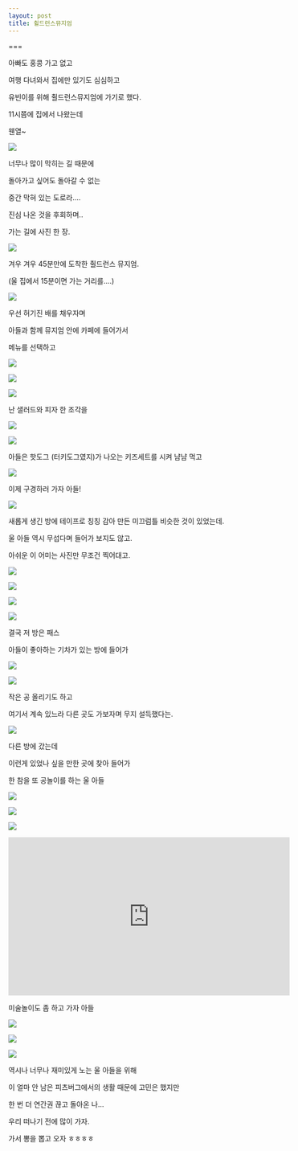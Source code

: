 ```yaml
---
layout: post
title: 췰드런스뮤지엄
---
```

===

아빠도 홍콩 가고 없고

여행 다녀와서 집에만 있기도 심심하고

유빈이를 위해 췰드런스뮤지엄에 가기로 했다.

11시쯤에 집에서 나왔는데

웬열~

![](https://dl.dropboxusercontent.com/u/9792864/11%20%281%29.png)

너무나 많이 막히는 길 때문에 

돌아가고 싶어도 돌아갈 수 없는 

중간 막혀 있는 도로라....

진심 나온 것을 후회하며..

가는 길에 사진 한 장.

![](https://dl.dropboxusercontent.com/u/9792864/20160227%20%EC%B7%B0%EB%93%9C%EB%9F%B0%EC%8A%A4%EB%AE%A4%EC%A7%80%EC%97%84/DSC06119.resized.rotated.JPG)

겨우 겨우 45분만에 도착한 췰드런스 뮤지엄. 

(울 집에서 15분이면 가는 거리를....)

![](https://dl.dropboxusercontent.com/u/9792864/38.png)

우선 허기진 배를 채우자며

아들과 함께 뮤지엄 안에 카페에 들어가서 

메뉴를 선택하고

![](https://dl.dropboxusercontent.com/u/9792864/20160227%20%EC%B7%B0%EB%93%9C%EB%9F%B0%EC%8A%A4%EB%AE%A4%EC%A7%80%EC%97%84/DSC06121.resized.JPG)

![](https://dl.dropboxusercontent.com/u/9792864/20160227%20%EC%B7%B0%EB%93%9C%EB%9F%B0%EC%8A%A4%EB%AE%A4%EC%A7%80%EC%97%84/DSC06123.resized.JPG)

![](https://dl.dropboxusercontent.com/u/9792864/20160227%20%EC%B7%B0%EB%93%9C%EB%9F%B0%EC%8A%A4%EB%AE%A4%EC%A7%80%EC%97%84/DSC06124.resized.JPG)

난 샐러드와 피자 한 조각을

![](https://dl.dropboxusercontent.com/u/9792864/20160227%20%EC%B7%B0%EB%93%9C%EB%9F%B0%EC%8A%A4%EB%AE%A4%EC%A7%80%EC%97%84/DSC06125.resized.JPG)

![](https://dl.dropboxusercontent.com/u/9792864/20160227%20%EC%B7%B0%EB%93%9C%EB%9F%B0%EC%8A%A4%EB%AE%A4%EC%A7%80%EC%97%84/DSC06126.resized.JPG)

아들은 핫도그 (터키도그였지)가 나오는 키즈세트를 시켜 냠냠 먹고

![](https://dl.dropboxusercontent.com/u/9792864/20160227%20%EC%B7%B0%EB%93%9C%EB%9F%B0%EC%8A%A4%EB%AE%A4%EC%A7%80%EC%97%84/DSC06127.resized.JPG)

이제 구경하러 가자 아들!

![](https://dl.dropboxusercontent.com/u/9792864/20160227%20%EC%B7%B0%EB%93%9C%EB%9F%B0%EC%8A%A4%EB%AE%A4%EC%A7%80%EC%97%84/DSC06128.resized.JPG)

새롭게 생긴 방에 테이프로 칭칭 감아 만든 미끄럼틀 비슷한 것이 있었는데.

울 아들 역시 무섭다며 들어가 보지도 않고.

아쉬운 이 어미는 사진만 무조건 찍어대고.

![](https://dl.dropboxusercontent.com/u/9792864/20160227%20%EC%B7%B0%EB%93%9C%EB%9F%B0%EC%8A%A4%EB%AE%A4%EC%A7%80%EC%97%84/DSC06130.resized.JPG)

![](https://dl.dropboxusercontent.com/u/9792864/20160227%20%EC%B7%B0%EB%93%9C%EB%9F%B0%EC%8A%A4%EB%AE%A4%EC%A7%80%EC%97%84/DSC06131.resized.JPG)

![](https://dl.dropboxusercontent.com/u/9792864/20160227%20%EC%B7%B0%EB%93%9C%EB%9F%B0%EC%8A%A4%EB%AE%A4%EC%A7%80%EC%97%84/DSC06132.resized.JPG)

![](https://dl.dropboxusercontent.com/u/9792864/20160227%20%EC%B7%B0%EB%93%9C%EB%9F%B0%EC%8A%A4%EB%AE%A4%EC%A7%80%EC%97%84/DSC06133.resized.JPG)

결국 저 방은 패스

아들이 좋아하는 기차가 있는 방에 들어가

![](https://dl.dropboxusercontent.com/u/9792864/20160227%20%EC%B7%B0%EB%93%9C%EB%9F%B0%EC%8A%A4%EB%AE%A4%EC%A7%80%EC%97%84/DSC06134.resized.JPG)

![](https://dl.dropboxusercontent.com/u/9792864/20160227%20%EC%B7%B0%EB%93%9C%EB%9F%B0%EC%8A%A4%EB%AE%A4%EC%A7%80%EC%97%84/DSC06137.resized.JPG)

작은 공 올리기도 하고

여기서 계속 있느라 다른 곳도 가보자며 무지 설득했다는.

![](https://dl.dropboxusercontent.com/u/9792864/20160227%20%EC%B7%B0%EB%93%9C%EB%9F%B0%EC%8A%A4%EB%AE%A4%EC%A7%80%EC%97%84/DSC06138.resized.JPG)

다른 방에 갔는데

이런게 있었나 싶을 만한 곳에 찾아 들어가

한 참을 또 공놀이를 하는 울 아들

![](https://dl.dropboxusercontent.com/u/9792864/20160227%20%EC%B7%B0%EB%93%9C%EB%9F%B0%EC%8A%A4%EB%AE%A4%EC%A7%80%EC%97%84/DSC06139.resized.JPG)

![](https://dl.dropboxusercontent.com/u/9792864/20160227%20%EC%B7%B0%EB%93%9C%EB%9F%B0%EC%8A%A4%EB%AE%A4%EC%A7%80%EC%97%84/DSC06140.resized.JPG)

![](https://dl.dropboxusercontent.com/u/9792864/20160227%20%EC%B7%B0%EB%93%9C%EB%9F%B0%EC%8A%A4%EB%AE%A4%EC%A7%80%EC%97%84/DSC06144.resized.JPG)

<iframe width="560" height="315" src="https://www.youtube.com/embed/piOEyqWIqsA" frameborder="0" allowfullscreen></iframe>

미술놀이도 좀 하고 가자 아들

![](https://dl.dropboxusercontent.com/u/9792864/20160227%20%EC%B7%B0%EB%93%9C%EB%9F%B0%EC%8A%A4%EB%AE%A4%EC%A7%80%EC%97%84/DSC06145.resized.rotated.JPG)

![](https://dl.dropboxusercontent.com/u/9792864/20160227%20%EC%B7%B0%EB%93%9C%EB%9F%B0%EC%8A%A4%EB%AE%A4%EC%A7%80%EC%97%84/DSC06146.resized.JPG)

![](https://dl.dropboxusercontent.com/u/9792864/20160227%20%EC%B7%B0%EB%93%9C%EB%9F%B0%EC%8A%A4%EB%AE%A4%EC%A7%80%EC%97%84/DSC06148.resized.JPG)

역시나 너무나 재미있게 노는 울 아들을 위해

이 얼마 안 남은 피츠버그에서의 생활 때문에 고민은 했지만

한 번 더 연간권 끊고 돌아온 나...

우리 떠나기 전에 많이 가자.

가서 뽕을 뽑고 오자 ㅎㅎㅎㅎ 
